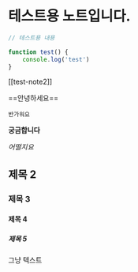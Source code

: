 # 테스트용 노트입니다.

```js
// 테스트용 내용

function test() {
    console.log('test')
}
```
[[test-note2]]

==안녕하세요==

`반가워요`

**궁금합니다**

_어떨지요_

## 제목 2

### 제목 3

#### 제목 4
##### 제목 5

그냥 텍스트